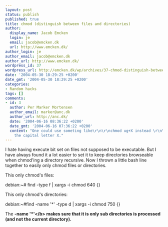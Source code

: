 ```yaml
---
layout: post
status: publish
published: true
title: chmod (distinguish between files and directories)
author:
  display_name: Jacob Emcken
  login: je
  email: jacob@emcken.dk
  url: http://www.emcken.dk/
author_login: je
author_email: jacob@emcken.dk
author_url: http://www.emcken.dk/
wordpress_id: 37
wordpress_url: http://emcken.dk/wp/archives/37-chmod-distinguish-between-files-and-directories.html
date: '2004-05-30 18:29:25 +0200'
date_gmt: '2004-05-30 18:29:25 +0200'
categories:
- Random hacks
tags: []
comments:
- id: 3
  author: Per Marker Mortensen
  author_email: marker@anc.dk
  author_url: http://anc.dk/
  date: '2004-06-16 08:36:22 +0200'
  date_gmt: '2004-06-16 07:36:22 +0200'
  content: "One could use someting like\r\n\r\nchmod ug+X instead \r\n\r\n:)\r\n\r\nnotice
    the capital letter X."
---
```

<p>I hate having execute bit set on files not supposed to be executable. But I have always found it a lot easier to set it to keep directories browseable when chmod'ing a directory recursive. Now I thrown a little bash line together to easily only chmod files or directories.</p>
<p>This only chmod's files:</p>
<p>    debian:~# find -type f  | xargs -i chmod 640 {}</p>
<p>This only chmod's directories:</p>
<p>    debian:~#find -name '*' -type d  | xargs -i chmod 750 {}</p>
<p>The <b>-name '*'<&#47;b> makes sure that it is only sub directories is processed (and not the current directory).</p>
